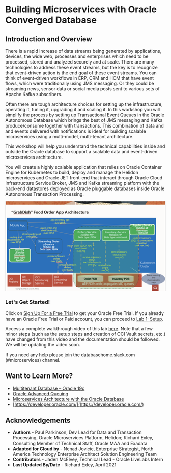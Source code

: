 # Building Microservices with Oracle Converged Database
## Introduction and Overview

There is a rapid increase of data streams being generated by applications, devices, the wide web, processes and enterprises which need to be processed, stored and analyzed securely and at scale. There are many technologies to address these event streams, but the key is to recognize that event-driven action is the end goal of these event streams. You can think of event-driven workflows in ERP, CRM and HCM that have event flows, which were traditionally using JMS messaging. Or they could be streaming news, sensor data or social media posts sent to various sets of Apache Kafka subscribers.

Often there are tough architecture choices for setting up the infrastructure, operating it, tuning it, upgrading it and scaling it. In this workshop you will simplify the process by setting up Transactional Event Queues in the Oracle Autonomous Database which brings the best of JMS messaging and Kafka produce/consume together with transactions. This combination of data and and events delivered with notifications is ideal for building scalable microservices using a multi-model, multi-tenant architecture.

This workshop will help you understand the technical capabilities inside and outside the Oracle database to support a scalable data and event-driven microservices architecture.

You will create a highly scalable application that relies on Oracle Container Engine for Kubernetes to build, deploy and manage the Helidon microservices and Oracle JET front-end that interact through Oracle Cloud Infrastructure Service Broker, JMS and Kafka streaming platform with the back-end datastores deployed as Oracle pluggable databases inside Oracle Autonomous Transaction Processing.

![](./images/architecture.png " ")

### Let's Get Started!

Click on [Sign Up For a Free Trial](?lab=sign-up-for-free-trial) to get your Oracle Free Trial. If you already have an Oracle Free Trial or Paid account, you can proceed to [Lab 1: Setup](?lab=1-setup).

Access a complete walkthrough video of this lab [here](https://tinyurl.com/helidonoracledb-msdataworkshop). 
Note that a few minor steps (such as the setup steps and creation of OCI Vault secrets, etc.) have changed from this video and the documentation should be followed.  We will be updating the video soon.

If you need any help please join the databasehome.slack.com (#microservices) channel.

## Want to Learn More?

* [Multitenant Database – Oracle 19c](https://www.oracle.com/database/technologies/multitenant.html)
* [Oracle Advanced Queuing](https://docs.oracle.com/en/database/oracle/oracle-database/19/adque/aq-introduction.html)
* [Microservices Architecture with the Oracle Database](https://www.oracle.com/technetwork/database/availability/trn5515-microserviceswithoracle-5187372.pdf)
* [https://developer.oracle.com/](https://developer.oracle.com/)

## Acknowledgements
* **Authors** - Paul Parkinson, Dev Lead for Data and Transaction Processing, Oracle Microservices Platform, Helidon; Richard Exley, Consulting Member of Technical Staff, Oracle MAA and Exadata
* **Adapted for Cloud by** -  Nenad Jovicic, Enterprise Strategist, North America Technology Enterprise Architect Solution Engineering Team
* **Contributors** - Jaden McElvey, Technical Lead - Oracle LiveLabs Intern
* **Last Updated By/Date** - Richard Exley, April 2021